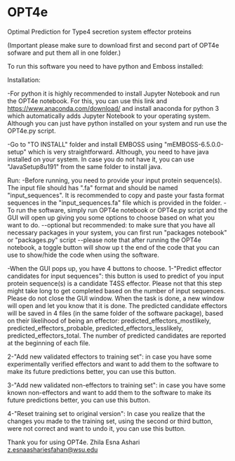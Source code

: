 # OPT4e
Optimal Prediction for Type4 secretion system effector proteins

(Important please make sure to download first and second part of OPT4e sofware and put them all in one folder.) 

To run this software you need to have python and Emboss installed:

Installation:

-For python it is highly recommended to install Jupyter Notebook and run the OPT4e notebook. For this, you can use this link and https://www.anaconda.com/download/ and install anaconda for python 3 which automatically adds Jupyter Notebook to your operating system. 
Although you can just have python installed on your system and run use the OPT4e.py script. 

-Go to "TO INSTALL" folder and install EMBOSS using "mEMBOSS-6.5.0.0-setup" which is very straightforward. Although, you need to have java installed on your system. In case you do not have it, you can use "JavaSetup8u191" from the same folder to install java.

Run:
-Before running, you need to provide your input protein sequence(s). The input file should has ".fa" format and should be named "input_sequences". It is recommended to copy and paste your fasta format sequences in the "input_sequences.fa" file which is provided in the folder. 
-To run the software, simply run OPT4e notebook or OPT4e.py script and the GUI will open up giving you some options to choose based on what you want to do. 
--optional but recommended: to make sure that you have all necessary packages in your system, you can first run "packages notebook" or "packages.py" script
--please note that after running the OPT4e notebook, a toggle button will show up t the end of the code that you can use to show/hide the code when using the software.

-When the GUI pops up, you have 4 buttons to choose. 
1-"Predict effector candidates for input sequences": this button is used to predict of you input protein sequence(s) is a candidate T4SS effector. 
Please not that this step might take long to get completed based on the number of input sequences. Please do not close the GUI window. When the task is done, a new window will open and let you know that it is done. 
The predicted candidate effectors will be saved in 4 files (in the same folder of the software package), based on their likelihood of being an effector: predicted_effectors_mostlikely, predicted_effectors_probable, predicted_effectors_lesslikely, predicted_effectors_total. 
The number of predicted candidates are reported at the beginning of each file. 

2-"Add new validated effectors to training set": in case you have some experimentally verified effectors and want to add them to the software to make its future predictions better, you can use this button. 

3-"Add new validated non-effectors to training set": in case you have some known non-effectors and want to add them to the software to make its future predictions better, you can use this button. 

4-"Reset training set to original version": In case you realize that the changes you made to the training set, using the second or third button, were not correct and want to undo it, you can use this button. 

Thank you for using OPT4e.
Zhila Esna Ashari
z.esnaashariesfahan@wsu.edu
